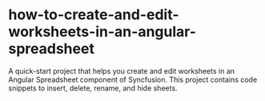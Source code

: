 # how-to-create-and-edit-worksheets-in-an-angular-spreadsheet
A quick-start project that helps you create and edit worksheets in an Angular Spreadsheet component of Syncfusion. This project contains code snippets to insert, delete, rename, and hide sheets.
